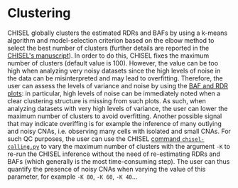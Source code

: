 # Clustering

CHISEL globally clusters the estimated RDRs and BAFs by using a k-means algorithm and model-selection criterion based on the elbow method to select the best number of clusters (further details are reported in the [CHISEL's manuscript](https://doi.org/10.1101/837195)).
In order to do this, CHISEL fixes the maximum number of clusters (default value is 100).
However, the value can be too high when analyzing very noisy datasets since the high levels of noise in the data can be misinterpreted and may lead to overfitting.
Therefore, the user can assess the levels of variance and noise by using the [BAF and RDR plots](../doc/chisel-plotting.md): in particular, high levels of noise can be immediately noted when a clear clustering structure is missing from such plots. 
As such, when analyzing datasets with very high levels of variance, the user can lower the maximum number of clusters to avoid overfitting.
Another possible signal that may indicate overiffing is for example the inference of many outlying and noisy CNAs, i.e. observing many cells with isolated and small CNAs.
For such QC purposes, the user can use the CHISEL [command `chisel-calling.py`](../doc/chisel-calling.md) to vary the maximum number of clusters with the argument `-K` to re-run the CHISEL inference without the need of re-estimating RDRs and BAFs (which generally is the most time-consuming step).
The user can thus quantify the presence of noisy CNAs when varying the value of this parameter, for example `-K 80`, `-K 60`, `-K 40`...
